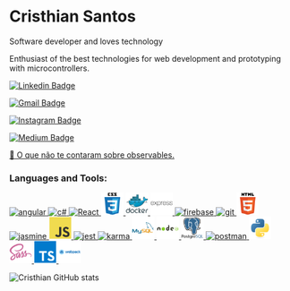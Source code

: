 # Cristhian Santos 

Software developer and loves technology 

Enthusiast of the best technologies for web development and prototyping with microcontrollers.

[![Linkedin Badge](https://img.shields.io/badge/-Cristhian%20Santos-8257e5?style=flat&logo=Linkedin&logoColor=white&link=https://www.linkedin.com/in/cristhian-felipe-santos/)](https://www.linkedin.com/in/cristhian-felipe-santos/) 

[![Gmail Badge](https://img.shields.io/badge/-cristhianfelipe0@gmail.com-8257e5?style=flat&logo=Gmail&logoColor=white&link=mailto:cristhianfelipe0@gmail.com)](mailto:cristhianfelipe0@gmail.com)

[![Instagram Badge](https://img.shields.io/badge/-@dev.cristhian-8257e5?style=flat&logo=Instagram&logoColor=white&link=https://www.instagram.com/dev.cristhian)](https://www.instagram.com/dev.cristhian)

[![Medium Badge](https://img.shields.io/badge/-@cristhianfsantos-8257e5?style=flat&logo=Medium&logoColor=white&link=https://medium.com/@cristhianfsantos/o-que-não-te-contaram-sobre-observables-d048b2d96aee)](https://medium.com/@cristhianfsantos/o-que-não-te-contaram-sobre-observables-d048b2d96aee)

[📄 O que não te contaram sobre observables.](https://medium.com/@cristhianfsantos/o-que-não-te-contaram-sobre-observables-d048b2d96aee)



### Languages and Tools:

<p> 
<a href="https://angular.io" target="_blank"> <img src="https://angular.io/assets/images/logos/angular/angular.svg" alt="angular" width="40" height="40"/> 
</a> 
<a href="https://docs.microsoft.com/en-us/dotnet/csharp/" target="_blank"> <img src="https://icongr.am/devicon/csharp-original.svg?size=148&color=currentColor" alt="c#" width="40" height="40"/> 
</a>
<a href="https://react.dev/" target="_blank"> <img src="https://upload.wikimedia.org/wikipedia/commons/thumb/a/a7/React-icon.svg/539px-React-icon.svg.png" alt="React" width="40" height="40"/> 
</a>  
<a href="https://www.w3schools.com/css/" target="_blank"> <img src="https://raw.githubusercontent.com/devicons/devicon/master/icons/css3/css3-original-wordmark.svg" alt="css3" width="40" height="40"/> 
</a> 
<a href="https://www.docker.com/" target="_blank"> <img src="https://raw.githubusercontent.com/devicons/devicon/master/icons/docker/docker-original-wordmark.svg" alt="docker" width="40" height="40"/> 
</a> 
<a href="https://expressjs.com" target="_blank"> <img src="https://raw.githubusercontent.com/devicons/devicon/master/icons/express/express-original-wordmark.svg" alt="express" width="40" height="40"/> 
</a> 
<a href="https://firebase.google.com/" target="_blank"> <img src="https://www.vectorlogo.zone/logos/firebase/firebase-icon.svg" alt="firebase" width="40" height="40"/> 
</a> 
<a href="https://git-scm.com/" target="_blank"> <img src="https://www.vectorlogo.zone/logos/git-scm/git-scm-icon.svg" alt="git" width="40" height="40"/> 
</a> 
<a href="https://www.w3.org/html/" target="_blank"> <img src="https://raw.githubusercontent.com/devicons/devicon/master/icons/html5/html5-original-wordmark.svg" alt="html5" width="40" height="40"/> 
</a> 
<a href="https://jasmine.github.io/" target="_blank"> <img src="https://www.vectorlogo.zone/logos/jasmine/jasmine-icon.svg" alt="jasmine" width="40" height="40"/> 
</a> 
<a href="https://developer.mozilla.org/en-US/docs/Web/JavaScript" target="_blank"> <img src="https://raw.githubusercontent.com/devicons/devicon/master/icons/javascript/javascript-original.svg" alt="javascript" width="40" height="40"/> 
</a> 
<a href="https://jestjs.io" target="_blank"> <img src="https://www.vectorlogo.zone/logos/jestjsio/jestjsio-icon.svg" alt="jest" width="40" height="40"/> 
</a> 
<a href="https://karma-runner.github.io/latest/index.html" target="_blank"> <img src="https://raw.githubusercontent.com/detain/svg-logos/780f25886640cef088af994181646db2f6b1a3f8/svg/karma.svg" alt="karma" width="40" height="40"/> </a> 
<a href="https://www.mysql.com/" target="_blank"> <img src="https://raw.githubusercontent.com/devicons/devicon/master/icons/mysql/mysql-original-wordmark.svg" alt="mysql" width="40" height="40"/> 
</a> 
<a href="https://nodejs.org" target="_blank"> <img src="https://raw.githubusercontent.com/devicons/devicon/master/icons/nodejs/nodejs-original-wordmark.svg" alt="nodejs" width="40" height="40"/> 
</a> 
<a href="https://www.postgresql.org" target="_blank"> <img src="https://raw.githubusercontent.com/devicons/devicon/master/icons/postgresql/postgresql-original-wordmark.svg" alt="postgresql" width="40" height="40"/> 
</a> 
<a href="https://postman.com" target="_blank"> <img src="https://www.vectorlogo.zone/logos/getpostman/getpostman-icon.svg" alt="postman" width="40" height="40"/> 
</a> 
<a href="https://www.python.org" target="_blank"> <img src="https://raw.githubusercontent.com/devicons/devicon/master/icons/python/python-original.svg" alt="python" width="40" height="40"/> 
</a> 
<a href="https://sass-lang.com" target="_blank"> <img src="https://raw.githubusercontent.com/devicons/devicon/master/icons/sass/sass-original.svg" alt="sass" width="40" height="40"/> </a> 
<a href="https://www.typescriptlang.org/" target="_blank"> <img src="https://raw.githubusercontent.com/devicons/devicon/master/icons/typescript/typescript-original.svg" alt="typescript" width="40" height="40"/> </a> <a href="https://webpack.js.org" target="_blank"> <img src="https://raw.githubusercontent.com/devicons/devicon/d00d0969292a6569d45b06d3f350f463a0107b0d/icons/webpack/webpack-original-wordmark.svg" alt="webpack" width="40" height="40"/> </a> </p>


![Cristhian GitHub stats](https://github-readme-stats.vercel.app/api/top-langs?username=dev-cristhian&show_icons=true&locale=en&theme=radical)
